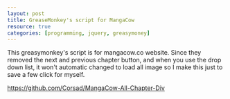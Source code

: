 ```yaml
---
layout: post
title: GreaseMonkey's script for MangaCow
resource: true
categories: [programming, jquery, greasymoney]
---
```


This greasymonkey's script is for mangacow.co website. 
Since they removed the next and previous chapter button,
and when you use the drop down list, it won't automatic
changed to load all image so I make this just to save a
few click for myself.

https://github.com/Corsad/MangaCow-All-Chapter-Div
